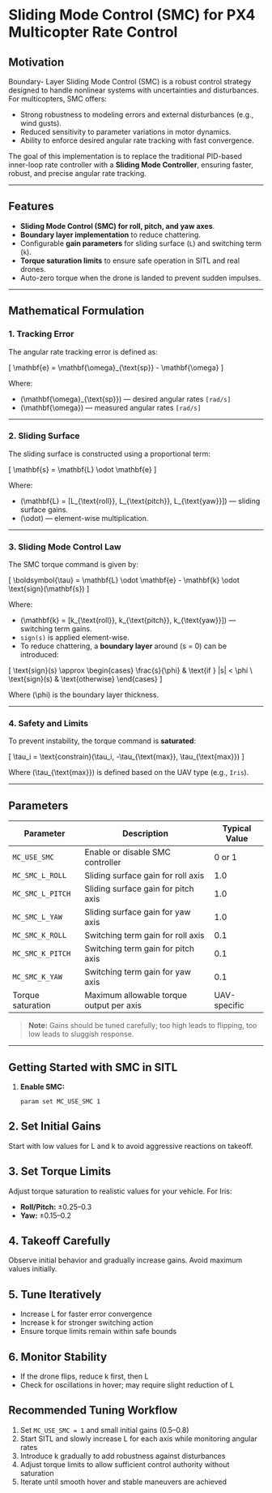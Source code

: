 # Sliding Mode Control (SMC) for PX4 Multicopter Rate Control

## Motivation

Boundary- Layer Sliding Mode Control (SMC) is a robust control strategy designed to handle nonlinear systems with uncertainties and disturbances. For multicopters, SMC offers:

- Strong robustness to modeling errors and external disturbances (e.g., wind gusts).  
- Reduced sensitivity to parameter variations in motor dynamics.  
- Ability to enforce desired angular rate tracking with fast convergence.  

The goal of this implementation is to replace the traditional PID-based inner-loop rate controller with a **Sliding Mode Controller**, ensuring faster, robust, and precise angular rate tracking.

---

## Features

- **Sliding Mode Control (SMC) for roll, pitch, and yaw axes**.  
- **Boundary layer implementation** to reduce chattering.  
- Configurable **gain parameters** for sliding surface (`L`) and switching term (`k`).  
- **Torque saturation limits** to ensure safe operation in SITL and real drones.  
- Auto-zero torque when the drone is landed to prevent sudden impulses.

---

## Mathematical Formulation

### 1. Tracking Error

The angular rate tracking error is defined as:

\[
\mathbf{e} = \mathbf{\omega}_{\text{sp}} - \mathbf{\omega}
\]

Where:  
- \(\mathbf{\omega}_{\text{sp}}\) — desired angular rates `[rad/s]`  
- \(\mathbf{\omega}\) — measured angular rates `[rad/s]`  

---

### 2. Sliding Surface

The sliding surface is constructed using a proportional term:

\[
\mathbf{s} = \mathbf{L} \odot \mathbf{e}
\]

Where:  
- \(\mathbf{L} = [L_{\text{roll}}, L_{\text{pitch}}, L_{\text{yaw}}]\) — sliding surface gains.  
- \(\odot\) — element-wise multiplication.  

---

### 3. Sliding Mode Control Law

The SMC torque command is given by:

\[
\boldsymbol{\tau} = \mathbf{L} \odot \mathbf{e} - \mathbf{k} \odot \text{sign}(\mathbf{s})
\]

Where:  
- \(\mathbf{k} = [k_{\text{roll}}, k_{\text{pitch}}, k_{\text{yaw}}]\) — switching term gains.  
- `sign(s)` is applied element-wise.  
- To reduce chattering, a **boundary layer** around \(s = 0\) can be introduced:

\[
\text{sign}(s) \approx 
\begin{cases} 
\frac{s}{\phi} & \text{if } |s| < \phi \\
\text{sign}(s) & \text{otherwise}
\end{cases}
\]

Where \(\phi\) is the boundary layer thickness.  

---

### 4. Safety and Limits

To prevent instability, the torque command is **saturated**:

\[
\tau_i = \text{constrain}(\tau_i, -\tau_{\text{max}}, \tau_{\text{max}})
\]

Where \(\tau_{\text{max}}\) is defined based on the UAV type (e.g., `Iris`).

---

## Parameters

| Parameter             | Description                                                   | Typical Value |
|-----------------------|---------------------------------------------------------------|---------------|
| `MC_USE_SMC`          | Enable or disable SMC controller                               | 0 or 1        |
| `MC_SMC_L_ROLL`       | Sliding surface gain for roll axis                              | 1.0           |
| `MC_SMC_L_PITCH`      | Sliding surface gain for pitch axis                             | 1.0           |
| `MC_SMC_L_YAW`        | Sliding surface gain for yaw axis                               | 1.0           |
| `MC_SMC_K_ROLL`       | Switching term gain for roll axis                               | 0.1           |
| `MC_SMC_K_PITCH`      | Switching term gain for pitch axis                              | 0.1           |
| `MC_SMC_K_YAW`        | Switching term gain for yaw axis                                | 0.1           |
| Torque saturation      | Maximum allowable torque output per axis                        | UAV-specific  |

> **Note:** Gains should be tuned carefully; too high leads to flipping, too low leads to sluggish response.  

---

## Getting Started with SMC in SITL

1. **Enable SMC:**  
   ```shell
   param set MC_USE_SMC 1
## 2. Set Initial Gains
Start with low values for L and k to avoid aggressive reactions on takeoff.

## 3. Set Torque Limits
Adjust torque saturation to realistic values for your vehicle. For Iris:
- **Roll/Pitch:** ±0.25–0.3
- **Yaw:** ±0.15–0.2

## 4. Takeoff Carefully
Observe initial behavior and gradually increase gains. Avoid maximum values initially.

## 5. Tune Iteratively
- Increase L for faster error convergence
- Increase k for stronger switching action
- Ensure torque limits remain within safe bounds

## 6. Monitor Stability
- If the drone flips, reduce k first, then L
- Check for oscillations in hover; may require slight reduction of L

## Recommended Tuning Workflow

1. Set `MC_USE_SMC = 1` and small initial gains (0.5–0.8)
2. Start SITL and slowly increase L for each axis while monitoring angular rates
3. Introduce k gradually to add robustness against disturbances
4. Adjust torque limits to allow sufficient control authority without saturation
5. Iterate until smooth hover and stable maneuvers are achieved
